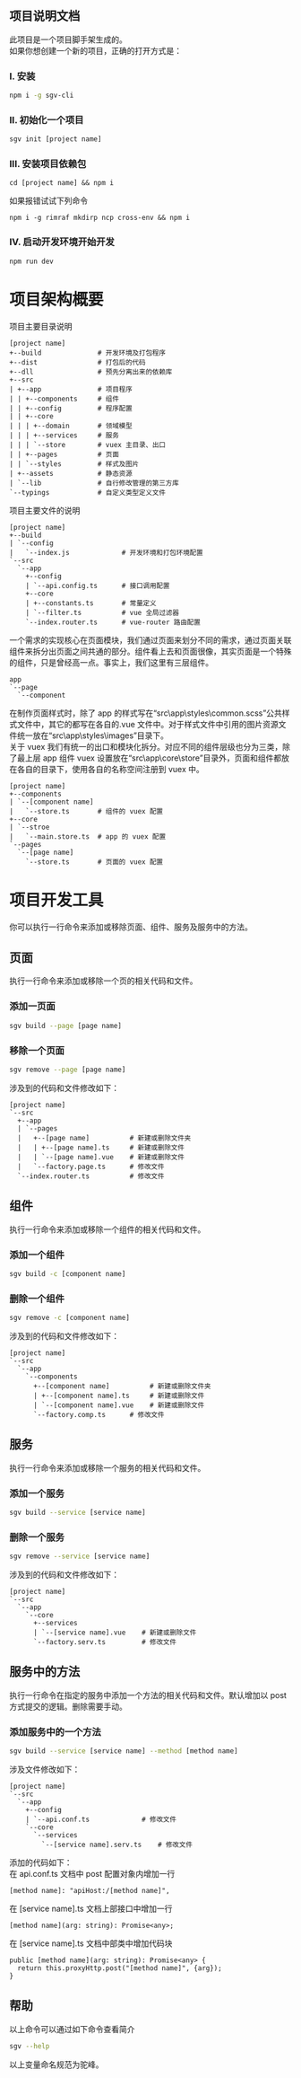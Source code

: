 ## 项目说明文档

此项目是一个项目脚手架生成的。  
如果你想创建一个新的项目，正确的打开方式是：

### I. 安装

```sh
npm i -g sgv-cli
```

### II. 初始化一个项目

```sh
sgv init [project name]
```

### III. 安装项目依赖包

```
cd [project name] && npm i
```

如果报错试试下列命令

```
npm i -g rimraf mkdirp ncp cross-env && npm i
```

### IV. 启动开发环境开始开发

```
npm run dev
```

# 项目架构概要

项目主要目录说明

```
[project name]
+--build              # 开发环境及打包程序
+--dist               # 打包后的代码
+--dll                # 预先分离出来的依赖库
+--src
| +--app              # 项目程序
| | +--components     # 组件
| | +--config         # 程序配置
| | +--core
| | | +--domain       # 领域模型
| | | +--services     # 服务
| | | `--store        # vuex 主目录、出口
| | +--pages          # 页面
| | `--styles         # 样式及图片
| +--assets           # 静态资源
| `--lib              # 自行修改管理的第三方库
`--typings            # 自定义类型定义文件
```

项目主要文件的说明

```
[project name]
+--build
| `--config
|   `--index.js             # 开发环境和打包环境配置
`--src
  `--app
    +--config
    | `--api.config.ts      # 接口调用配置
    +--core
    | +--constants.ts       # 常量定义
    | `--filter.ts          # vue 全局过滤器
    `--index.router.ts      # vue-router 路由配置
```

一个需求的实现核心在页面模块，我们通过页面来划分不同的需求，通过页面关联组件来拆分出页面之间共通的部分。组件看上去和页面很像，其实页面是一个特殊的组件，只是曾经高一点。事实上，我们这里有三层组件。

```
app
`--page
  `--component
```

在制作页面样式时，除了 app 的样式写在“src\app\styles\common.scss”公共样式文件中，其它的都写在各自的.vue 文件中。对于样式文件中引用的图片资源文件统一放在“src\app\styles\images”目录下。  
关于 vuex 我们有统一的出口和模块化拆分。对应不同的组件层级也分为三类，除了最上层 app 组件 vuex 设置放在“src\app\core\store”目录外，页面和组件都放在各自的目录下，使用各自的名称空间注册到 vuex 中。

```
[project name]
+--components
| `--[component name]
|   `--store.ts       # 组件的 vuex 配置
+--core
| `--stroe
|   `--main.store.ts  # app 的 vuex 配置
`--pages
  `--[page name]
    `--store.ts       # 页面的 vuex 配置
```

# 项目开发工具

你可以执行一行命令来添加或移除页面、组件、服务及服务中的方法。

## 页面

执行一行命令来添加或移除一个页的相关代码和文件。

### 添加一页面

```sh
sgv build --page [page name]
```

### 移除一个页面

```sh
sgv remove --page [page name]
```

涉及到的代码和文件修改如下：

```
[project name]
`--src
  +--app
  | `--pages
  |   +--[page name]          # 新建或删除文件夹
  |   | +--[page name].ts     # 新建或删除文件
  |   | `--[page name].vue    # 新建或删除文件
  |   `--factory.page.ts      # 修改文件
  `--index.router.ts          # 修改文件
```

## 组件

执行一行命令来添加或移除一个组件的相关代码和文件。

### 添加一个组件

```sh
sgv build -c [component name]
```

### 删除一个组件

```sh
sgv remove -c [component name]
```

涉及到的代码和文件修改如下：

```
[project name]
`--src
  `--app
    `--components
      +--[component name]          # 新建或删除文件夹
      | +--[component name].ts     # 新建或删除文件
      | `--[component name].vue    # 新建或删除文件
      `--factory.comp.ts      # 修改文件
```

## 服务

执行一行命令来添加或移除一个服务的相关代码和文件。

### 添加一个服务

```sh
sgv build --service [service name]
```

### 删除一个服务

```sh
sgv remove --service [service name]
```

涉及到的代码和文件修改如下：

```
[project name]
`--src
  `--app
    `--core
      +--services
      | `--[service name].vue    # 新建或删除文件
      `--factory.serv.ts         # 修改文件
```

## 服务中的方法

执行一行命令在指定的服务中添加一个方法的相关代码和文件。默认增加以 post 方式提交的逻辑。删除需要手动。

### 添加服务中的一个方法

```sh
sgv build --service [service name] --method [method name]
```

涉及文件修改如下：

```
[project name]
`--src
  `--app
    +--config
    | `--api.conf.ts             # 修改文件
    `--core
      `--services
        `--[service name].serv.ts    # 修改文件
```

添加的代码如下：  
在 api.conf.ts 文档中 post 配置对象内增加一行

```
[method name]: "apiHost:/[method name]",
```

在 [service name].ts 文档上部接口中增加一行

```
[method name](arg: string): Promise<any>;
```

在 [service name].ts 文档中部类中增加代码块

```
public [method name](arg: string): Promise<any> {
  return this.proxyHttp.post("[method name]", {arg});
}
```

## 帮助

以上命令可以通过如下命令查看简介

```sh
sgv --help
```

以上变量命名规范为驼峰。

